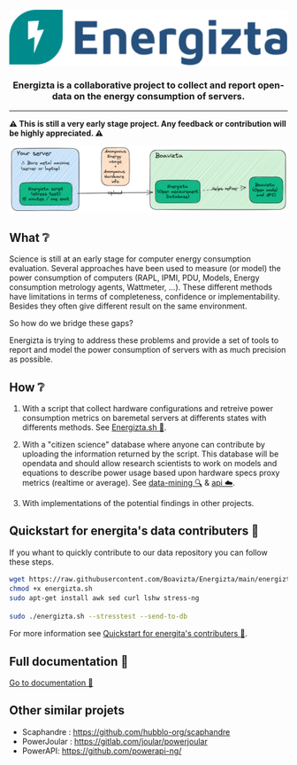 <p align="center">
    <img src="https://github.com/Boavizta/Energizta/blob/main/energizta_color.svg" height="100">
</p>

<h3 align="center">
    Energizta is a collaborative project to collect and report open-data on the energy consumption of servers.
</h3>

---

**:warning: This is still a very early stage project. Any feedback or contribution will be highly appreciated. :warning:**

![principle of Energizta](docs/src/images/principle.excalidraw.png "Principle of Energizta")

## What ❔

Science is still at an early stage for computer energy consumption evaluation. Several approaches have been used to measure (or model) the power consumption of computers (RAPL, IPMI, PDU, Models, Energy consumption metrology agents, Wattmeter, ...). These different methods have limitations in terms of completeness, confidence or implementability. Besides they often give different result on the same environment. 

So how do we bridge these gaps?

Energizta is trying to address these problems and provide a set of tools to report and model the power consumption of servers with as much precision as possible.

## How ❔

1. With a script that collect hardware configurations and retreive power consumption metrics on baremetal servers at differents states with differents methods. See [Energizta.sh 📡](./energizta).

2. With a "citizen science" database where anyone can contribute by uploading the information returned by the script. This database will be opendata and should allow research scientists to work on models and equations to describe power usage based upon hardware specs proxy metrics (realtime or average). See [data-mining 🔍](./data) & [api ☁️](./api).

3. With implementations of the potential findings in other projects.

## Quickstart for energita's data contributers 🚀

If you whant to quickly contribute to our data repository you can follow these steps.

```bash
wget https://raw.githubusercontent.com/Boavizta/Energizta/main/energizta/energizta.sh
chmod +x energizta.sh
sudo apt-get install awk sed curl lshw stress-ng

sudo ./energizta.sh --stresstest --send-to-db
```

For more information see [Quickstart for energita's contributers 🚀](https://boavizta.github.io/Energizta/quickstart.html).

## Full documentation 📘

[Go to documentation 📘](https://boavizta.github.io/Energizta/)


## Other similar projets

 - Scaphandre : https://github.com/hubblo-org/scaphandre
 - PowerJoular : https://gitlab.com/joular/powerjoular
 - PowerAPI: https://github.com/powerapi-ng/
